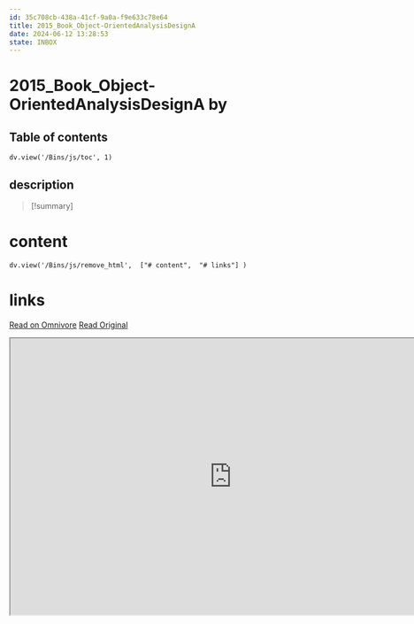 ```yaml
---
id: 35c708cb-438a-41cf-9a0a-f9e633c78e64
title: 2015_Book_Object-OrientedAnalysisDesignA
date: 2024-06-12 13:28:53
state: INBOX
---
```


# 2015_Book_Object-OrientedAnalysisDesignA by 
## Table of contents
```dataviewjs 
dv.view('/Bins/js/toc', 1) 
```


## description
>[!summary] 
> 


# content
```dataviewjs 
dv.view('/Bins/js/remove_html',  ["# content",  "# links"] ) 
```




# links
[Read on Omnivore](https://omnivore.app/me/u-842531-fb-3604-42-b-7-a-29-b-1-adaf-5-c-29-dcd-2015-book-objec-1900bfe4b41)
[Read Original](https://omnivore.app/attachments/u/842531fb-3604-42b7-a29b-1adaf5c29dcd/2015_Book_Object-OrientedAnalysisDesignA.pdf)

<iframe src="https://omnivore.app/attachments/u/842531fb-3604-42b7-a29b-1adaf5c29dcd/2015_Book_Object-OrientedAnalysisDesignA.pdf"  width="800" height="500"></iframe>
